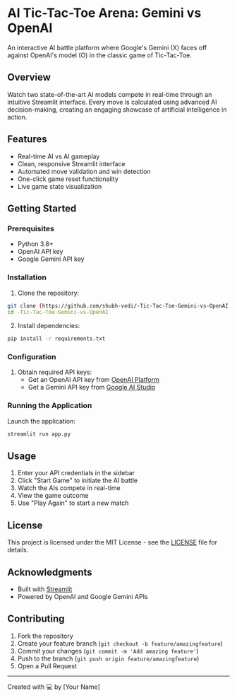 # AI Tic-Tac-Toe Arena: Gemini vs OpenAI

An interactive AI battle platform where Google's Gemini (X) faces off against OpenAI's model (O) in the classic game of Tic-Tac-Toe.

## Overview

Watch two state-of-the-art AI models compete in real-time through an intuitive Streamlit interface. Every move is calculated using advanced AI decision-making, creating an engaging showcase of artificial intelligence in action.

## Features

- Real-time AI vs AI gameplay
- Clean, responsive Streamlit interface
- Automated move validation and win detection
- One-click game reset functionality
- Live game state visualization

## Getting Started

### Prerequisites

- Python 3.8+
- OpenAI API key
- Google Gemini API key

### Installation

1. Clone the repository:
```bash
git clone (https://github.com/shubh-vedi/-Tic-Tac-Toe-Gemini-vs-OpenAI.git)
cd -Tic-Tac-Toe-Gemini-vs-OpenAI
```

2. Install dependencies:
```bash
pip install -r requirements.txt
```

### Configuration

1. Obtain required API keys:
   - Get an OpenAI API key from [OpenAI Platform](https://platform.openai.com)
   - Get a Gemini API key from [Google AI Studio](https://makersuite.google.com)

### Running the Application

Launch the application:
```bash
streamlit run app.py
```

## Usage

1. Enter your API credentials in the sidebar
2. Click "Start Game" to initiate the AI battle
3. Watch the AIs compete in real-time
4. View the game outcome
5. Use "Play Again" to start a new match

## License

This project is licensed under the MIT License - see the [LICENSE](LICENSE) file for details.

## Acknowledgments

- Built with [Streamlit](https://streamlit.io/)
- Powered by OpenAI and Google Gemini APIs

## Contributing

1. Fork the repository
2. Create your feature branch (`git checkout -b feature/amazingfeature`)
3. Commit your changes (`git commit -m 'Add amazing feature'`)
4. Push to the branch (`git push origin feature/amazingfeature`)
5. Open a Pull Request

---
Created with 💻 by [Your Name]
